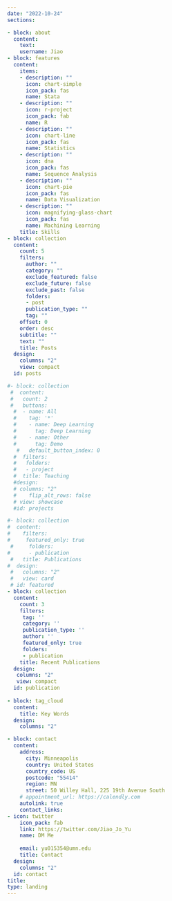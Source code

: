 ```yaml
---
date: "2022-10-24"
sections:

- block: about 
  content: 
    text: 
    username: Jiao
- block: features
  content:
    items:
    - description: ""
      icon: chart-simple
      icon_pack: fas
      name: Stata      
    - description: ""
      icon: r-project
      icon_pack: fab
      name: R
    - description: ""
      icon: chart-line
      icon_pack: fas
      name: Statistics
    - description: ""
      icon: dna
      icon_pack: fas
      name: Sequence Analysis
    - description: ""
      icon: chart-pie
      icon_pack: fas
      name: Data Visualization
    - description: ""
      icon: magnifying-glass-chart
      icon_pack: fas
      name: Machining Learning      
    title: Skills
- block: collection
  content:
    count: 5
    filters:
      author: ""
      category: ""
      exclude_featured: false
      exclude_future: false
      exclude_past: false
      folders:
      - post
      publication_type: ""
      tag: ""
    offset: 0
    order: desc
    subtitle: ""
    text: ""
    title: Posts
  design:
    columns: "2"
    view: compact
  id: posts

#- block: collection
 #  content:
 #   count: 2
 #   buttons:
  #  - name: All
  #    tag: '*'
  #    - name: Deep Learning
  #      tag: Deep Learning
  #    - name: Other
  #      tag: Demo
   #   default_button_index: 0
  #  filters:
  #   folders:
  #   - project
  #  title: Teaching
  #design:
  # columns: "2"
  #    flip_alt_rows: false
  # view: showcase
  #id: projects

#- block: collection
#  content:
#    filters:
#     featured_only: true
 #     folders:
#      - publication
 #   title: Publications
#  design:
 #   columns: "2"
 #   view: card
 # id: featured
- block: collection
  content:
    count: 3
    filters:
     tag: ''
     category: ''
     publication_type: ''
     author: ''
     featured_only: true
     folders:
     - publication
    title: Recent Publications
  design:
   columns: "2"
   view: compact
  id: publication
  
- block: tag_cloud
  content:
    title: Key Words
  design:
    columns: "2"

- block: contact
  content:
    address:
      city: Minneapolis 
      country: United States
      country_code: US
      postcode: "55414"
      region: MN
      street: 50 Willey Hall, 225 19th Avenue South
    # appointment_url: https://calendly.com
    autolink: true
    contact_links:
- icon: twitter
    icon_pack: fab
    link: https://twitter.com/Jiao_Jo_Yu
    name: DM Me
    
    email: yu015354@umn.edu
    title: Contact
  design:
    columns: "2"
  id: contact
title: 
type: landing
---
```

